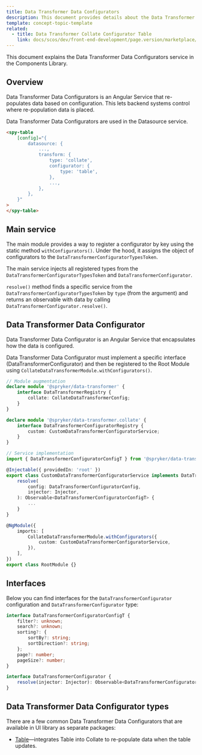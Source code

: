 ```yaml
---
title: Data Transformer Data Configurators
description: This document provides details about the Data Transformer Data Configurators service in the Components Library.
template: concept-topic-template
related:
  - title: Data Transformer Collate Configurator Table
    link: docs/scos/dev/front-end-development/page.version/marketplace/ui-components-library/data-transformers/collate/data-configurators/table.html
---
```


This document explains the Data Transformer Data Configurators service in the Components Library.

## Overview

Data Transformer Data Configurators is an Angular Service that re-populates data based on configuration. This lets backend systems control where re-population data is placed.

Data Transformer Data Configurators are used in the Datasource service.

```html
<spy-table
    [config]="{
        datasource: {
            ...,                                                
            transform: {
                type: 'collate',
                configurator: {
                    type: 'table',
                },
                ...,
            },
        },
    }"
>
</spy-table>
```

## Main service

The main module provides a way to register a configurator by key using the static method `withConfigurators()`. Under the hood, it assigns the object of configurators to the `DataTransformerConfiguratorTypesToken`.

The main service injects all registered types from the `DataTransformerConfiguratorTypesToken` and `DataTransformerConfigurator`.

`resolve()` method finds a specific service from the `DataTransformerConfiguratorTypesToken` by `type` (from the argument) and returns an observable with data by calling `DataTransformerConfigurator.resolve()`.

## Data Transformer Data Configurator

Data Transformer Data Configurator is an Angular Service that encapsulates how the data is configured.

Data Transformer Data Configurator must implement a specific interface (DataTransformerConfigurator) and then be registered to the Root Module using `CollateDataTransformerModule.withConfigurators()`.

```ts
// Module augmentation
declare module '@spryker/data-transformer' {
    interface DataTransformerRegistry {
        collate: CollateDataTransformerConfig;
    }
}

declare module '@spryker/data-transformer.collate' {
    interface DataTransformerConfiguratorRegistry {
        custom: CustomDataTransformerConfiguratorService;
    }
}

// Service implementation
import { DataTransformerConfiguratorConfigT } from '@spryker/data-transformer.collate';

@Injectable({ providedIn: 'root' })
export class CustomDataTransformerConfiguratorService implements DataTransformerConfigurator {
    resolve(
        config: DataTransformerConfiguratorConfig,
        injector: Injector,
    ): Observable<DataTransformerConfiguratorConfigT> {
        ...
    }
}

@NgModule({
    imports: [
        CollateDataTransformerModule.withConfigurators({
            custom: CustomDataTransformerConfiguratorService,
        }),
    ],
})
export class RootModule {}
```

## Interfaces

Below you can find interfaces for the `DataTransformerConfigurator` configuration and `DataTransformerConfigurator` type:

```ts
interface DataTransformerConfiguratorConfigT {
    filter?: unknown;
    search?: unknown;
    sorting?: {
        sortBy?: string;
        sortDirection?: string;
    };
    page?: number;
    pageSize?: number;
}

interface DataTransformerConfigurator {
    resolve(injector: Injector): Observable<DataTransformerConfiguratorConfigT>;
}
```

## Data Transformer Data Configurator types

There are a few common Data Transformer Data Configurators that are available in UI library as separate packages:

- [Table](/docs/scos/dev/front-end-development/{{page.version}}/marketplace/ui-components-library/data-transformers/collate/data-configurators/table.html)—integrates Table into Collate to re-populate data when the table updates.
